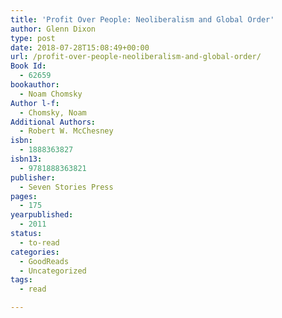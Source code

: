 ```yaml
---
title: 'Profit Over People: Neoliberalism and Global Order'
author: Glenn Dixon
type: post
date: 2018-07-28T15:08:49+00:00
url: /profit-over-people-neoliberalism-and-global-order/
Book Id:
  - 62659
bookauthor:
  - Noam Chomsky
Author l-f:
  - Chomsky, Noam
Additional Authors:
  - Robert W. McChesney
isbn:
  - 1888363827
isbn13:
  - 9781888363821
publisher:
  - Seven Stories Press
pages:
  - 175
yearpublished:
  - 2011
status:
  - to-read
categories:
  - GoodReads
  - Uncategorized
tags:
  - read

---
```

